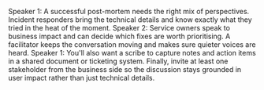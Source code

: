 Speaker 1: A successful post-mortem needs the right mix of perspectives. Incident responders bring the technical details and know exactly what they tried in the heat of the moment.
Speaker 2: Service owners speak to business impact and can decide which fixes are worth prioritising. A facilitator keeps the conversation moving and makes sure quieter voices are heard.
Speaker 1: You'll also want a scribe to capture notes and action items in a shared document or ticketing system. Finally, invite at least one stakeholder from the business side so the discussion stays grounded in user impact rather than just technical details.
